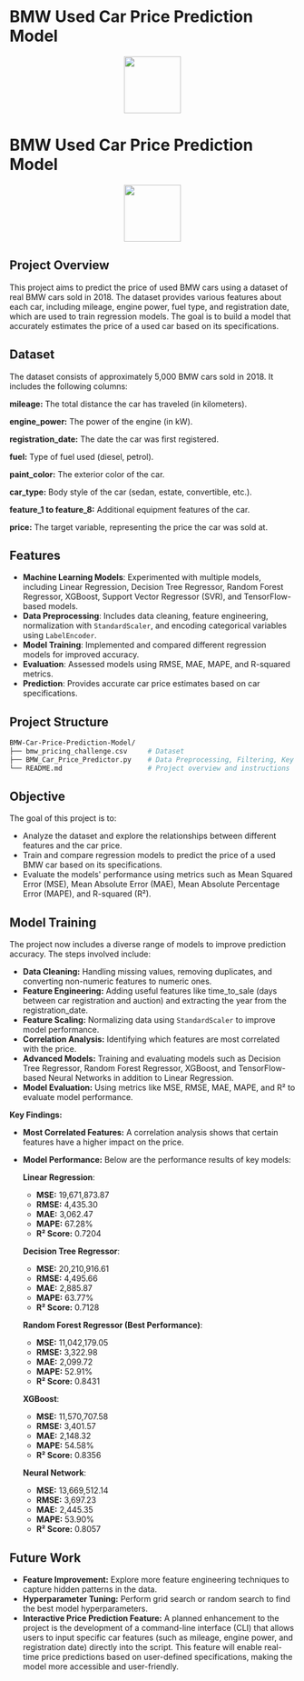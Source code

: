 # BMW Used Car Price Prediction Model

<p align="center">

  <a href="https://upload.wikimedia.org/wikipedia/commons/4/44/BMW.svg">
      <img src="https://upload.wikimedia.org/wikipedia/commons/4/44/BMW.svg" width="100"/>
  </a>
</p>

# BMW Used Car Price Prediction Model

<p align="center">

  <a href="https://upload.wikimedia.org/wikipedia/commons/4/44/BMW.svg">
      <img src="https://upload.wikimedia.org/wikipedia/commons/4/44/BMW.svg" width="100"/>
  </a>
</p>

## **Project Overview**

This project aims to predict the price of used BMW cars using a dataset of real BMW cars sold in 2018. The dataset provides various features about each car, including mileage, engine power, fuel type, and registration date, which are used to train regression models. The goal is to build a model that accurately estimates the price of a used car based on its specifications.

## **Dataset**
The dataset consists of approximately 5,000 BMW cars sold in 2018. It includes the following columns:

**mileage:** The total distance the car has traveled (in kilometers).

**engine_power:** The power of the engine (in kW).

**registration_date:** The date the car was first registered.

**fuel:** Type of fuel used (diesel, petrol).

**paint_color:** The exterior color of the car.

**car_type:** Body style of the car (sedan, estate, convertible, etc.).

**feature_1 to feature_8:** Additional equipment features of the car.

**price:** The target variable, representing the price the car was sold at.


## **Features**

- **Machine Learning Models**: Experimented with multiple models, including Linear Regression, Decision Tree Regressor, Random Forest Regressor, XGBoost, Support Vector Regressor (SVR), and TensorFlow-based models.
- **Data Preprocessing**: Includes data cleaning, feature engineering, normalization with `StandardScaler`, and encoding categorical variables using `LabelEncoder`.
- **Model Training**: Implemented and compared different regression models for improved accuracy.
- **Evaluation**: Assessed models using RMSE, MAE, MAPE, and R-squared metrics.
- **Prediction**: Provides accurate car price estimates based on car specifications.

## **Project Structure**

```bash
BMW-Car-Price-Prediction-Model/
├── bmw_pricing_challenge.csv     # Dataset
├── BMW_Car_Price_Predictor.py    # Data Preprocessing, Filtering, Key Features Outlining and Model Training
└── README.md                     # Project overview and instructions
```


## **Objective**
The goal of this project is to:

 - Analyze the dataset and explore the relationships between different features and the car price.
 - Train and compare regression models to predict the price of a used BMW car based on its specifications.
 - Evaluate the models' performance using metrics such as Mean Squared Error (MSE), Mean Absolute Error (MAE), Mean Absolute Percentage Error (MAPE), and R-squared (R²).


## **Model Training**
The project now includes a diverse range of models to improve prediction accuracy. The steps involved include:

- **Data Cleaning:** Handling missing values, removing duplicates, and converting non-numeric features to numeric ones.
- **Feature Engineering:** Adding useful features like time_to_sale (days between car registration and auction) and extracting the year from the registration_date.
- **Feature Scaling:** Normalizing data using `StandardScaler` to improve model performance.
- **Correlation Analysis:** Identifying which features are most correlated with the price.
- **Advanced Models:** Training and evaluating models such as Decision Tree Regressor, Random Forest Regressor, XGBoost, and TensorFlow-based Neural Networks in addition to Linear Regression.
- **Model Evaluation:** Using metrics like MSE, RMSE, MAE, MAPE, and R² to evaluate model performance.

  
**Key Findings:**
- **Most Correlated Features:** A correlation analysis shows that certain features have a higher impact on the price.

- **Model Performance:** Below are the performance results of key models:

    **Linear Regression**:
    - **MSE:** 19,671,873.87
    - **RMSE:** 4,435.30
    - **MAE:** 3,062.47
    - **MAPE:** 67.28%
    - **R² Score:** 0.7204

    **Decision Tree Regressor**:
    - **MSE:** 20,210,916.61
    - **RMSE:** 4,495.66
    - **MAE:** 2,885.87
    - **MAPE:** 63.77%
    - **R² Score:** 0.7128

    **Random Forest Regressor (Best Performance)**:
    - **MSE:** 11,042,179.05
    - **RMSE:** 3,322.98
    - **MAE:** 2,099.72
    - **MAPE:** 52.91%
    - **R² Score:** 0.8431

    **XGBoost**:
    - **MSE:** 11,570,707.58
    - **RMSE:** 3,401.57
    - **MAE:** 2,148.32
    - **MAPE:** 54.58%
    - **R² Score:** 0.8356

    **Neural Network**:
    - **MSE:** 13,669,512.14
    - **RMSE:** 3,697.23
    - **MAE:** 2,445.35
    - **MAPE:** 53.90%
    - **R² Score:** 0.8057


## **Future Work**
- **Feature Improvement:** Explore more feature engineering techniques to capture hidden patterns in the data.
- **Hyperparameter Tuning:** Perform grid search or random search to find the best model hyperparameters.
- **Interactive Price Prediction Feature:** A planned enhancement to the project is the development of a command-line interface (CLI) that allows users to input specific car features (such as mileage, engine power, and registration date) directly into the script. This feature will enable real-time price predictions based on user-defined specifications, making the model more accessible and user-friendly.



  
